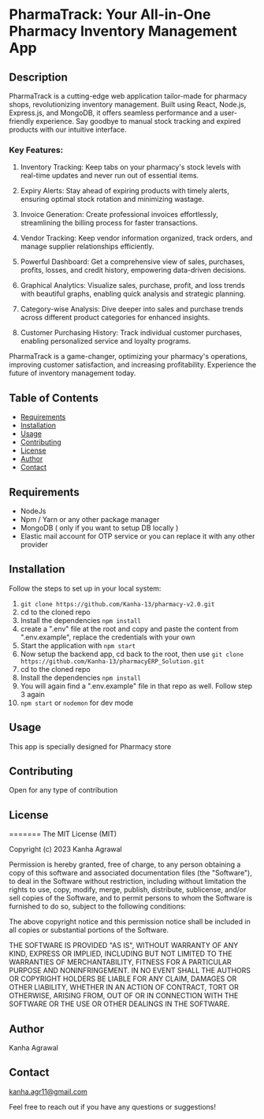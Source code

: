 # PharmaTrack: Your All-in-One Pharmacy Inventory Management App

## Description

PharmaTrack is a cutting-edge web application tailor-made for pharmacy shops, revolutionizing inventory management. Built using React, Node.js, Express.js, and MongoDB, it offers seamless performance and a user-friendly experience. Say goodbye to manual stock tracking and expired products with our intuitive interface.

### Key Features:

1. Inventory Tracking: Keep tabs on your pharmacy's stock levels with real-time updates and never run out of essential items.

2. Expiry Alerts: Stay ahead of expiring products with timely alerts, ensuring optimal stock rotation and minimizing wastage.

3. Invoice Generation: Create professional invoices effortlessly, streamlining the billing process for faster transactions.

4. Vendor Tracking: Keep vendor information organized, track orders, and manage supplier relationships efficiently.

5. Powerful Dashboard: Get a comprehensive view of sales, purchases, profits, losses, and credit history, empowering data-driven decisions.

6. Graphical Analytics: Visualize sales, purchase, profit, and loss trends with beautiful graphs, enabling quick analysis and strategic planning.

7. Category-wise Analysis: Dive deeper into sales and purchase trends across different product categories for enhanced insights.

8. Customer Purchasing History: Track individual customer purchases, enabling personalized service and loyalty programs.

PharmaTrack is a game-changer, optimizing your pharmacy's operations, improving customer satisfaction, and increasing profitability. Experience the future of inventory management today.

## Table of Contents

- [Requirements](#requirements)
- [Installation](#installation)
- [Usage](#usage)
- [Contributing](#contributing)
- [License](#license)
- [Author](#author)
- [Contact](#contact)

## Requirements

- NodeJs
- Npm / Yarn or any other package manager
- MongoDB ( only if you want to setup DB locally )
- Elastic mail account for OTP service or you can replace it with any other provider


## Installation

Follow the steps to set up in your local system:

1. `git clone https://github.com/Kanha-13/pharmacy-v2.0.git`
2. cd to the cloned repo
3. Install the dependencies `npm install`
4. create a ".env" file at the root and copy and paste the content from ".env.example", replace the credentials with your own
5. Start the application with `npm start`
6. Now setup the backend app, cd back to the root, then use `git clone https://github.com/Kanha-13/pharmacyERP_Solution.git`
7. cd to the cloned repo
8. Install the dependencies `npm install`
9. You will again find a ".env.example" file in that repo as well. Follow step 3 again
10. `npm start` or `nodemon` for dev mode

## Usage

This app is specially designed for Pharmacy store

## Contributing

Open for any type of contribution

## License

=======
The MIT License (MIT)

Copyright (c) 2023 Kanha Agrawal

Permission is hereby granted, free of charge, to any person obtaining a copy
of this software and associated documentation files (the "Software"), to deal
in the Software without restriction, including without limitation the rights
to use, copy, modify, merge, publish, distribute, sublicense, and/or sell
copies of the Software, and to permit persons to whom the Software is
furnished to do so, subject to the following conditions:

The above copyright notice and this permission notice shall be included in
all copies or substantial portions of the Software.

THE SOFTWARE IS PROVIDED "AS IS", WITHOUT WARRANTY OF ANY KIND, EXPRESS OR
IMPLIED, INCLUDING BUT NOT LIMITED TO THE WARRANTIES OF MERCHANTABILITY,
FITNESS FOR A PARTICULAR PURPOSE AND NONINFRINGEMENT. IN NO EVENT SHALL THE
AUTHORS OR COPYRIGHT HOLDERS BE LIABLE FOR ANY CLAIM, DAMAGES OR OTHER
LIABILITY, WHETHER IN AN ACTION OF CONTRACT, TORT OR OTHERWISE, ARISING FROM,
OUT OF OR IN CONNECTION WITH THE SOFTWARE OR THE USE OR OTHER DEALINGS IN
THE SOFTWARE.

## Author

Kanha Agrawal

## Contact

kanha.agr11@gmail.com

Feel free to reach out if you have any questions or suggestions!
